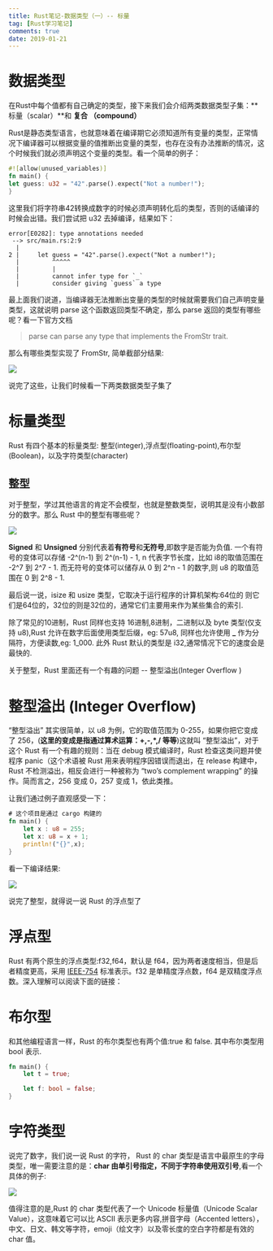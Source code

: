 ```yaml
---
title: Rust笔记-数据类型（一）-- 标量
tag: [Rust学习笔记]
comments: true
date: 2019-01-21
---
```





# 数据类型

在Rust中每个值都有自己确定的类型，接下来我们会介绍两类数据类型子集：**标量（scalar）**和 **复合 （compound）**

Rust是静态类型语言，也就意味着在编译期它必须知道所有变量的类型，正常情况下编译器可以根据变量的值推断出变量的类型，也存在没有办法推断的情况，这个时候我们就必须声明这个变量的类型。看一个简单的例子：

```rust
#![allow(unused_variables)]
fn main() {
let guess: u32 = "42".parse().expect("Not a number!");
}
```

这里我们将字符串42转换成数字的时候必须声明转化后的类型，否则的话编译的时候会出错。我们尝试把 u32 去掉编译，结果如下：

```
error[E0282]: type annotations needed
 --> src/main.rs:2:9
  |
2 |     let guess = "42".parse().expect("Not a number!");
  |         ^^^^^
  |         |
  |         cannot infer type for `_`
  |         consider giving `guess` a type
```

最上面我们说道，当编译器无法推断出变量的类型的时候就需要我们自己声明变量类型，这就说明 parse 这个函数返回类型不确定，那么 parse 返回的类型有哪些呢？看一下官方文档

> parse can parse any type that implements the FromStr trait.

那么有哪些类型实现了 FromStr, 简单截部分结果:

![](http://ww1.sinaimg.cn/large/006wYWbGly1fz0m169c0yj309r0b0dg7.jpg)

说完了这些，让我们时候看一下两类数据类型子集了

# 标量类型

Rust 有四个基本的标量类型: 整型(integer),浮点型(floating-point),布尔型(Boolean)，以及字符类型(character)

## 整型

对于整型，学过其他语言的肯定不会模型，也就是整数类型，说明其是没有小数部分的数字。那么 Rust 中的整型有哪些呢？

![](http://ww1.sinaimg.cn/large/006wYWbGly1fz6caie08aj307x069wej.jpg)

**Signed** 和 **Unsigned** 分别代表着**有符号**和**无符号**,即数字是否能为负值. 一个有符号的变体可以存储 -2^(n-1) 到 2^(n-1) - 1, n 代表字节长度，比如 i8的取值范围在 -2^7 到 2^7 - 1. 而无符号的变体可以储存从 0 到 2^n - 1 的数字,则 u8 的取值范围在 0 到 2^8 - 1.

最后说一说，isize 和 usize 类型，它取决于运行程序的计算机架构:64位的
则它们是64位的，32位的则是32位的，通常它们主要用来作为某些集合的索引.

除了常见的10进制，Rust 同样也支持 16进制,8进制，二进制以及 byte 类型(仅支持 u8),Rust 允许在数字后面使用类型后缀，eg: 57u8, 同样也允许使用 **_** 作为分隔符，方便读数,eg: 1_000. 此外 Rust  默认的类型是 i32,通常情况下它的速度会是最快的.

关于整型，Rust  里面还有一个有趣的问题 -- 整型溢出(Integer Overflow )

# 整型溢出 (Integer Overflow)

“整型溢出” 其实很简单，以 u8 为例，它的取值范围为 0-255，如果你把它变成了 256，(**这里的变成是指通过算术运算：+,-,*,/ 等等**)这就叫 “整型溢出”，对于这个 Rust 有一个有趣的规则：当在 debug 模式编译时，Rust 检查这类问题并使程序 panic（这个术语被 Rust 用来表明程序因错误而退出，在 release 构建中，Rust 不检测溢出，相反会进行一种被称为 “two’s complement wrapping” 的操作。简而言之，256 变成 0，257 变成 1，依此类推。

让我们通过例子直观感受一下：

```rust
# 这个项目是通过 cargo 构建的
fn main() {
    let x : u8 = 255;
    let x: u8 = x + 1;
    println!("{}",x);
}
```
看一下编译结果:

![](http://ww1.sinaimg.cn/large/006wYWbGly1fz8o9hyw9xj30ha052gm9.jpg)

说完了整型，就得说一说 Rust 的浮点型了

# 浮点型

Rust 有两个原生的浮点类型:f32,f64，默认是 f64，因为两者速度相当，但是后者精度更高，采用 [IEEE-754](https://baike.baidu.com/item/IEEE%20754/3869922?fr=aladdin
) 标准表示。f32 是单精度浮点数，f64 是双精度浮点数。深入理解可以阅读下面的链接：

# 布尔型

和其他编程语言一样，Rust 的布尔类型也有两个值:true 和 false. 其中布尔类型用 bool 表示.

```rust
fn main() {
    let t = true;

    let f: bool = false; 
}
```
# 字符类型

说完了数字，我们说一说 Rust 的字符， Rust 的 char 类型是语言中最原生的字母类型，唯一需要注意的是：**char 由单引号指定，不同于字符串使用双引号**,看一个具体的例子:

![](http://ww1.sinaimg.cn/large/006wYWbGly1fzegq9txl2j30as030glh.jpg)

值得注意的是,Rust 的 char 类型代表了一个 Unicode 标量值（Unicode Scalar Value），这意味着它可以比 ASCII 表示更多内容,拼音字母（Accented letters），中文、日文、韩文等字符，emoji（绘文字）以及零长度的空白字符都是有效的 char 值。

